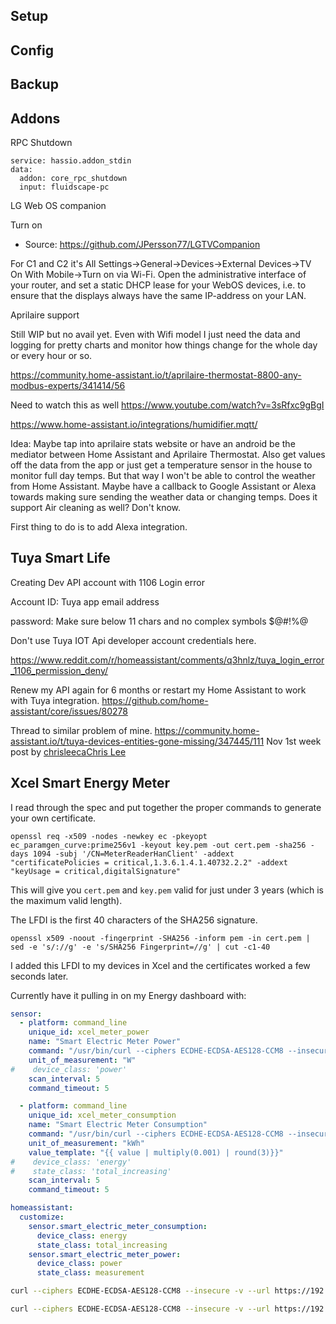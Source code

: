

## Setup


## Config


## Backup


## Addons

RPC Shutdown

```
service: hassio.addon_stdin
data: 
  addon: core_rpc_shutdown
  input: fluidscape-pc

```

LG Web OS companion

Turn on 
- Source: https://github.com/JPersson77/LGTVCompanion

For C1 and C2 it's All Settings->General->Devices->External Devices->TV On With Mobile->Turn on via Wi-Fi.
Open the administrative interface of your router, and set a static DHCP lease for your WebOS devices, i.e. to ensure that the displays always have the same IP-address on your LAN.


Aprilaire support

Still WIP but no avail yet. Even with Wifi model
I just need the data and logging for pretty charts and monitor how things change for the whole day or every hour or so.

https://community.home-assistant.io/t/aprilaire-thermostat-8800-any-modbus-experts/341414/56


Need to watch this as well
https://www.youtube.com/watch?v=3sRfxc9gBgI

https://www.home-assistant.io/integrations/humidifier.mqtt/

Idea: Maybe tap into aprilaire stats  website or have an android be the mediator between Home Assistant and Aprilaire Thermostat.
Also get values off the data from the app or just get a temperature sensor in the house to monitor full day temps. But that way I won't be able to control the weather from Home Assistant. Maybe have a callback to Google Assistant or Alexa towards making sure sending the weather data or changing temps.
Does it support Air cleaning as well? Don't know.

First thing to do is to add Alexa integration.



## Tuya Smart Life


Creating Dev API account with 1106 Login error

Account ID: 
Tuya app email address

password:
Make sure below 11 chars and no complex symbols $@#!%@

Don't use Tuya IOT Api developer account credentials here.


https://www.reddit.com/r/homeassistant/comments/q3hnlz/tuya_login_error_1106_permission_deny/


Renew my API again for 6 months or restart my Home Assistant to work with Tuya integration.
https://github.com/home-assistant/core/issues/80278

Thread to similar problem of mine.
https://community.home-assistant.io/t/tuya-devices-entities-gone-missing/347445/111
Nov 1st week post by [chrisleeca](https://community.home-assistant.io/u/chrisleeca)[Chris Lee](https://community.home-assistant.io/u/chrisleeca)






## Xcel Smart Energy Meter


I read through the spec and put together the proper commands to generate your own certificate.

```
openssl req -x509 -nodes -newkey ec -pkeyopt ec_paramgen_curve:prime256v1 -keyout key.pem -out cert.pem -sha256 -days 1094 -subj '/CN=MeterReaderHanClient' -addext "certificatePolicies = critical,1.3.6.1.4.1.40732.2.2" -addext "keyUsage = critical,digitalSignature"
```

This will give you `cert.pem` and `key.pem` valid for just under 3 years (which is the maximum valid length).

The LFDI is the first 40 characters of the SHA256 signature.

```
openssl x509 -noout -fingerprint -SHA256 -inform pem -in cert.pem | sed -e 's/://g' -e 's/SHA256 Fingerprint=//g' | cut -c1-40
```

I added this LFDI to my devices in Xcel and the certificates worked a few seconds later.

Currently have it pulling in on my Energy dashboard with:

```yaml
sensor:
  - platform: command_line
    unique_id: xcel_meter_power
    name: "Smart Electric Meter Power"
    command: "/usr/bin/curl --ciphers ECDHE-ECDSA-AES128-CCM8 --insecure --url https://192.168.1.39:8081/upt/1/mr/1/r --cert /config/c.pem --key /config/k.pem 2>&1 | grep -o '<value>.*</value>' | grep -Eo '[0-9]+'"
    unit_of_measurement: "W"
#    device_class: 'power'
    scan_interval: 5
    command_timeout: 5

  - platform: command_line
    unique_id: xcel_meter_consumption
    name: "Smart Electric Meter Consumption"
    command: "/usr/bin/curl --ciphers ECDHE-ECDSA-AES128-CCM8 --insecure --url https://192.168.1.39:8081/upt/1/mr/3/r --cert /config/c.pem --key /config/k.pem 2>&1 | grep -o '<value>.*</value>' | grep -Eo '[0-9]+'"
    unit_of_measurement: "kWh"
    value_template: "{{ value | multiply(0.001) | round(3)}}"
#    device_class: 'energy'
#    state_class: 'total_increasing'
    scan_interval: 5
    command_timeout: 5

homeassistant:
  customize:
    sensor.smart_electric_meter_consumption:
      device_class: energy
      state_class: total_increasing
    sensor.smart_electric_meter_power:
      device_class: power
      state_class: measurement
```


```bash
curl --ciphers ECDHE-ECDSA-AES128-CCM8 --insecure -v --url https://192.168.0.80:8081/upt --cert /config/otherxcelcerts/cert.pem --key /config/otherxcelcerts/key.pem

curl --ciphers ECDHE-ECDSA-AES128-CCM8 --insecure -v --url https://192.168.0.80:8081/upt --cert /config/xcelcerts/cert.pem --key /config/xcelcerts/key.pem
```